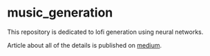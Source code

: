 # music_generation
This repository is dedicated to lofi generation using neural networks.

Article about all of the details is published on [medium](https://github.com/MilanaShhanukova/music_generation).



